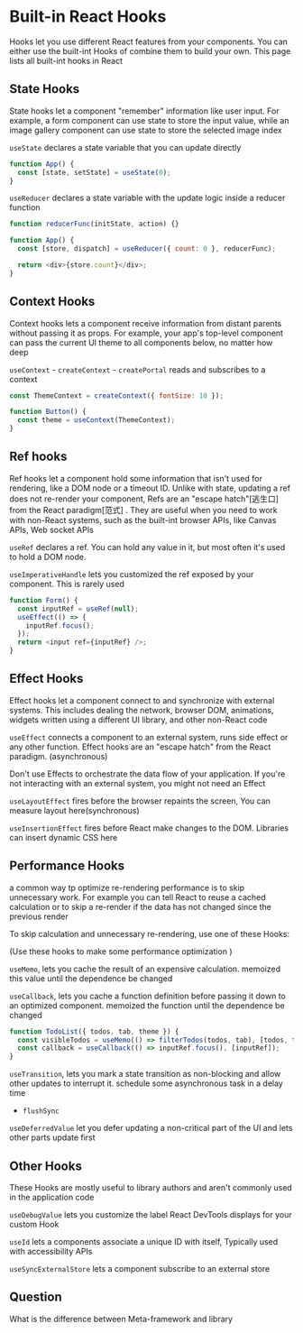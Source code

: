 # Built-in React Hooks

Hooks let you use different React features from your components. You can either use the built-int Hooks of combine them to build your own. This page lists all built-int hooks in React

## State Hooks

State hooks let a component "remember" information like user input. For example, a form component can use state to store the input value, while an image gallery component can use state to store the selected image index

`useState` declares a state variable that you can update directly

```js
function App() {
  const [state, setState] = useState(0);
}
```

`useReducer` declares a state variable with the update logic inside a reducer function

```js
function reducerFunc(initState, action) {}

function App() {
  const [store, dispatch] = useReducer({ count: 0 }, reducerFunc);

  return <div>{store.count}</div>;
}
```

## Context Hooks

Context hooks lets a component receive information from distant parents without passing it as props. For example, your app's top-level component can pass the current UI theme to all components below, no matter how deep

`useContext` - `createContext` - `createPortal`
reads and subscribes to a context

```js
const ThemeContext = createContext({ fontSize: 10 });

function Button() {
  const theme = useContext(ThemeContext);
}
```

## Ref hooks

Ref hooks let a component hold some information that isn't used for rendering, like a DOM node or a timeout ID. Unlike with state, updating a ref does not re-render your component, Refs are an "escape hatch"[逃生口] from the React paradigm[范式]
. They are useful when you need to work with non-React systems, such as the built-int browser APIs, like Canvas APIs, Web socket APIs

`useRef` declares a ref. You can hold any value in it, but most often it's used to hold a DOM node.

`useImperativeHandle` lets you customized the ref exposed by your component. This is rarely used

```js
function Form() {
  const inputRef = useRef(null);
  useEffect(() => {
    inputRef.focus();
  });
  return <input ref={inputRef} />;
}
```

## Effect Hooks

Effect hooks let a component connect to and synchronize with external systems. This includes dealing the network, browser DOM, animations, widgets written using a different UI library, and other non-React code

`useEffect` connects a component to an external system, runs side effect or any other function. Effect hooks are an "escape hatch" from the React paradigm. (asynchronous)

Don't use Effects to orchestrate the data flow of your application. If you're not interacting with an external system, you might not need an Effect

`useLayoutEffect` fires before the browser repaints the screen, You can measure layout here(synchronous)

`useInsertionEffect` fires before React make changes to the DOM. Libraries can insert dynamic CSS here

## Performance Hooks

a common way tp optimize re-rendering performance is to skip unnecessary work. For example you can tell React to reuse a cached calculation or to skip a re-render if the data has not changed since the previous render

To skip calculation and unnecessary re-rendering, use one of these Hooks:

(Use these hooks to make some performance optimization
)

`useMemo`, lets you cache the result of an expensive calculation. memoized this value until the dependence be changed

`useCallback`, lets you cache a function definition before passing it down to an optimized component. memoized the function until the dependence be changed

```js
function TodoList({ todos, tab, theme }) {
  const visibleTodos = useMemo(() => filterTodos(todos, tab), [todos, tab]);
  const callback = useCallback(() => inputRef.focus(), [inputRef]);
}
```

`useTransition`, lets you mark a state transition as non-blocking and allow other updates to interrupt it. schedule some asynchronous task in a delay time

- `flushSync`

`useDeferredValue` let you defer updating a non-critical part of the UI and lets other parts update first

## Other Hooks

These Hooks are mostly useful to library authors and aren't commonly used in the application code

`useDebugValue` lets you customize the label React DevTools displays for your custom Hook

`useId` lets a components associate a unique ID with itself, Typically used with accessibility APIs

`useSyncExternalStore` lets a component subscribe to an external store

## Question

What is the difference between Meta-framework and library
